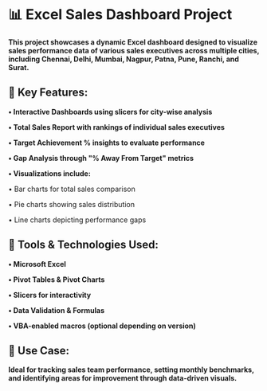 # 📊 Excel Sales Dashboard Project

**This project showcases a dynamic Excel dashboard designed to visualize sales performance data of various sales executives across multiple cities, including Chennai, Delhi, Mumbai, Nagpur, Patna, Pune, Ranchi, and Surat.**

## 🔹 Key Features:

**• Interactive Dashboards using slicers for city-wise analysis**

**• Total Sales Report with rankings of individual sales executives**

**• Target Achievement % insights to evaluate performance**

**• Gap Analysis through "% Away From Target" metrics**

**• Visualizations include:**

  • Bar charts for total sales comparison

  • Pie charts showing sales distribution

  • Line charts depicting performance gaps

## 🧩 Tools & Technologies Used:

**• Microsoft Excel**

**• Pivot Tables & Pivot Charts**

**• Slicers for interactivity**

**• Data Validation & Formulas**

**• VBA-enabled macros (optional depending on version)**

## 📌 Use Case:

**Ideal for tracking sales team performance, setting monthly benchmarks, and identifying areas for improvement through data-driven visuals.**
